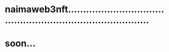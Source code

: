 # naimaweb3nft................................................................................
# soon...
